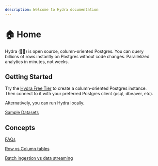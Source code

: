 ```yaml
---
description: Welcome to Hydra documentation
---
```


# 🏠 Home

Hydra (🐘🤘) is open source, column-oriented Postgres. You can query billions of rows instantly on Postgres without code changes. Parallelized analytics in minutes, not weeks.

## Getting Started

Try the [Hydra Free Tier](https://dashboard.hydra.so/signup) to create a column-oriented Postgres instance. Then connect to it with your preferred Postgres client (psql, dbeaver, etc).

Alternatively, you can run Hydra locally.

[Sample Datasets](getting-started/loading-sample-data.md)

## Concepts

[FAQs](concepts/faqs.md)

[Row vs Column tables](organize/data-modeling/row-vs-column-tables.md)

[Batch ingestion vs data streaming](concepts/batch-ingestion-and-data-streaming.md)
